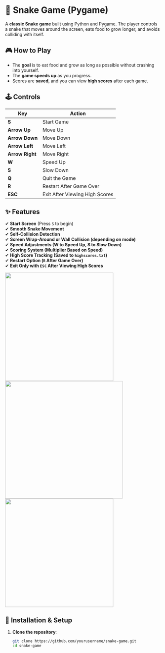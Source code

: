 # 🐍 Snake Game (Pygame)

A **classic Snake game** built using Python and Pygame. The player controls a snake that moves around the screen, eats food to grow longer, and avoids colliding with itself.

## 🎮 How to Play
- The **goal** is to eat food and grow as long as possible without crashing into yourself.
- The **game speeds up** as you progress.
- Scores are **saved**, and you can view **high scores** after each game.

## 🕹 Controls

| Key | Action |
|-----|--------|
| **S** | Start Game |
| **Arrow Up** | Move Up |
| **Arrow Down** | Move Down |
| **Arrow Left** | Move Left |
| **Arrow Right** | Move Right |
| **W** | Speed Up |
| **S** | Slow Down |
| **Q** | Quit the Game |
| **R** | Restart After Game Over |
| **ESC** | Exit After Viewing High Scores |

## ✨ Features
✔ **Start Screen** (Press `S` to begin)  
✔ **Smooth Snake Movement**  
✔ **Self-Collision Detection**  
✔ **Screen Wrap-Around or Wall Collision (depending on mode)**  
✔ **Speed Adjustments (W to Speed Up, S to Slow Down)**  
✔ **Scoring System (Multiplier Based on Speed)**  
✔ **High Score Tracking (Saved to `highscores.txt`)**  
✔ **Restart Option (`R` After Game Over)**  
✔ **Exit Only with `ESC` After Viewing High Scores**  


<img src="https://github.com/user-attachments/assets/816ecac9-2867-4a53-9c88-b6cd9d2a2c13" width="350">
<img src="https://github.com/user-attachments/assets/2a2dea45-ebd3-4a1d-b031-895748f33552" width ="380"><br>
<img src="https://github.com/user-attachments/assets/ab268c1b-482a-420b-8efb-dcaf922b46f7" width ="350"><br>


## 🚀 Installation & Setup

1. **Clone the repository**:
   ```sh
   git clone https://github.com/yourusername/snake-game.git
   cd snake-game


